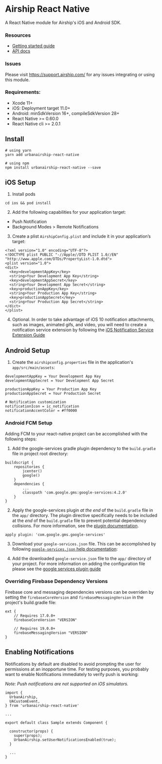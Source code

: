 # Airship React Native

A React Native module for Airship's iOS and Android SDK.

### Resources

* [Getting started guide](http://docs.airship.com/platform/react-native/)
* [API docs](http://docs.airship.com/reference/libraries/react-native/latest/index.html)

### Issues

Please visit https://support.airship.com/ for any issues integrating or using this module.

### Requirements:
 - Xcode 11+
 - iOS: Deployment target 11.0+
 - Android: minSdkVersion 16+, compileSdkVersion 28+
 - React Native >= 0.60.0
 - React Native cli >= 2.0.1

## Install

```
# using yarn
yarn add urbanairship-react-native

# using npm
npm install urbanairship-react-native --save
```

## iOS Setup

1) Install pods
```
cd ios && pod install
```

2) Add the following capabilities for your application target:
  - Push Notification
  - Background Modes > Remote Notifications

3) Create a plist `AirshipConfig.plist` and include it in your application’s target:
```
<?xml version="1.0" encoding="UTF-8"?>
<!DOCTYPE plist PUBLIC "-//Apple//DTD PLIST 1.0//EN" "http://www.apple.com/DTDs/PropertyList-1.0.dtd">
<plist version="1.0">
<dict>
  <key>developmentAppKey</key>
  <string>Your Development App Key</string>
  <key>developmentAppSecret</key>
  <string>Your Development App Secret</string>
  <key>productionAppKey</key>
  <string>Your Production App Key</string>
  <key>productionAppSecret</key>
  <string>Your Production App Secret</string>
</dict>
</plist>
```

4) Optional. In order to take advantage of iOS 10 notification attachments,
such as images, animated gifs, and video, you will need to create a notification
service extension by following the [iOS Notification Service Extension Guide](https://docs.airship.com/platform/reference/ios-extension/)

## Android Setup

1) Create the `airshipconfig.properties` file in the application's `app/src/main/assets`:
```
developmentAppKey = Your Development App Key
developmentAppSecret = Your Development App Secret

productionAppKey = Your Production App Key
productionAppSecret = Your Production Secret

# Notification customization
notificationIcon = ic_notification
notificationAccentColor = #ff0000
```

### Android FCM Setup

Adding FCM to your react-native project can be accomplished with the following steps:

1) Add the google-services gradle plugin dependency to the `build.gradle` file in project root directory:

```
buildscript {
    repositories {
        jcenter()
        google()
    }
    dependencies {
        ...
        classpath 'com.google.gms:google-services:4.2.0'
    }
}
```

2) Apply the google-services plugin *at the end* of the `build.gradle` file in the `app/` directory. The plugin directive specifically needs to be included at
the *end* of the `build.gradle` file to prevent potential dependency collisions. For more information, see the [plugin documentation](https://developers.google.com/android/guides/google-services-plugin).

```
apply plugin: 'com.google.gms.google-services'
```

3) Download your `google-services.json` file. This can be accomplished by following [`google-services.json` help documentation](https://support.google.com/firebase/answer/7015592):

4) Add the downloaded `google-service.json` file to the `app/` directory of your project. For more information
on adding the configuration file please see the [google services plugin guide](https://developers.google.com/android/guides/google-services-plugin#adding_the_json_file )

### Overriding Firebase Dependency Versions

Firebase core and messaging dependencies versions can be overriden by setting the `firebaseCoreVersion` and `firebaseMessagingVersion` in the project's build.gradle file:

```
ext {
    // Requires 17.0.0+
    firebaseCoreVersion "VERSION"

    // Requires 19.0.0+
    firebaseMessagingVersion "VERSION"
}
```

## Enabling Notifications

Notifications by default are disabled to avoid prompting the user for permissions
at an inopportune time. For testing purposes, you probably want to enable Notifications
immediately to verify push is working:

 *Note: Push notifications are not supported on iOS simulators.*

```
import {
  UrbanAirship,
  UACustomEvent,
} from 'urbanairship-react-native'

...

export default class Sample extends Component {

  constructor(props) {
    super(props);
    UrbanAirship.setUserNotificationsEnabled(true);
  }

  ...
}
```

